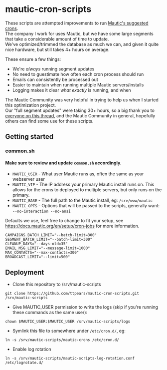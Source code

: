 # mautic-cron-scripts

These scripts are attempted improvements to run [Mautic's suggested crons](https://docs.mautic.org/en/setup/cron-jobs).  
The company I work for uses Mautic, but we have some large segments that take a considerable amount of time to update.  
We've optimized/trimmed the database as much we can, and given it quite nice hardware, but still takes 4+ hours on average.  

These ensure a few things:
+ We're _always_ running segment updates
+ No need to guestimate how often each cron process should run
+ Emails can consistently be processed out
+ Easier to maintain when running multiple Mautic servers/installs
+ Logging makes it clear _what exactly_ is running, and when

The Mautic Community was very helpful in trying to help us when I started this optimization project.  
Our "full segment updates" were taking 30+ hours, so a big thank you to [everyone on this thread](https://forum.mautic.org/t/always-long-running-queries-against-email-stats-5-hours/23898), and the Mautic Community in general, hopefully others can find some use for these scripts.

## Getting started

### common.sh

#### Make sure to review and update `common.sh` accordingly.

+ `MAUTIC_USER` - What user Mautic runs as, often the same as your webserver user
+ `MAUTIC_VIP` - The IP address your primary Mautic install runs on.  This allows for the crons to deployed to multiple servers, but only runs on the primary.
+ `MAUTIC_BASE` - The full path to the Mautic install, eg: `/srv/www/mautic`
+ `MAUTIC_OPTS` - Options that will be passed to the scripts, generally want: `--no-interaction --no-ansi`

Defaults we use, feel free to change to fit your setup, see https://docs.mautic.org/en/setup/cron-jobs for more information.

```
CAMPAIGNS_BATCH_LIMIT="--batch-limit=300"
SEGMENT_BATCH_LIMIT="--batch-limit=300"
CLEANUP_DAYS="--days-old=35"
EMAIL_MSG_LIMIT="--message-limit=1000"
MAX_CONTACTS="--max-contacts=300"
BROADCAST_LIMIT="--limit=500"
```

## Deployment

+ Clone this repository to /srv/mautic-scripts
```
git clone https://github.com/ttpears/mautic-cron-scripts.git /srv/mautic-scripts
```
+ Give MAUTIC_USER permission to write the logs (skip if you're running these commands as the same user):
```
chown $MAUTIC_USER:$MAUTIC_USER /srv/mautic-scripts/logs
```
+ Symlink this file to somewhere under `/etc/cron.d/`, eg:  
```
ln -s /srv/mautic-scripts/mautic-crons /etc/cron.d/
```
+ Enable log rotation
```
ln -s /srv/mautic-scripts/mautic-scripts-log-rotation.conf /etc/logrotate.d/
```

